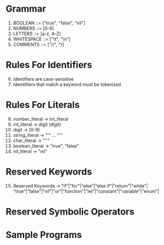 # Grammar
1. BOOLEAN ::= ["true", "false", "nil"]
2. NUMBERS ::= [0-9]
3. LETTERS ::= [a-z, A-Z] 
4. WHITESPACE ::= ["\t", "\n"]
5. COMMENTS ::= ["//", */]
# Rules For Identifiers
6. Identifiers are case-sensitive
7. Idenitifiers that match a keyword must be tokenized
# Rules For Literals
8. number_literal -> int_literal
9. int_literal -> digit (digit)
10. digit -> [0-9]
11. string_literal -> "\'" ... "\'"
12. char_literal -> "''"
13. boolean_literal -> "true", "false"
14. nil_literal -> "nil"


# Reserved Keywords
15. Reserved Keywords -> "if"|"for"|"else"|"else if"|"return"|"while"| 
"true"|"false"|"nil"|"or"|"function"|"let"|"constant"|"variable"|"enum"|





# Reserved Symbolic Operators





# Sample Programs